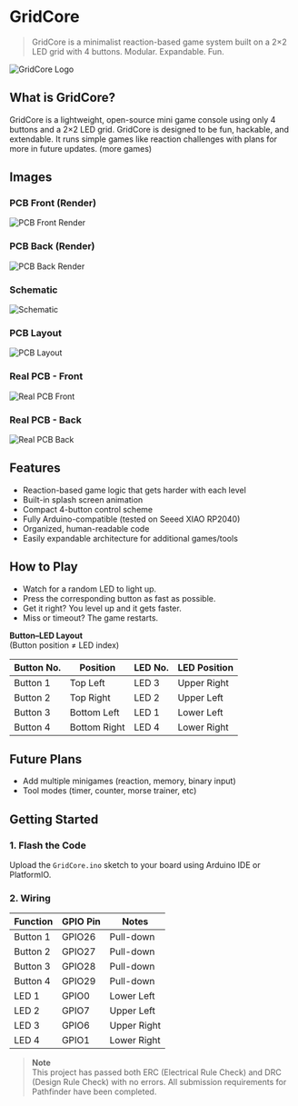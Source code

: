 # GridCore

> GridCore is a minimalist reaction-based game system built on a 2×2 LED grid with 4 buttons. Modular. Expandable. Fun.

![GridCore Logo](YOUR_IMAGE_LINK_HERE/logo.png)

## What is GridCore?

GridCore is a lightweight, open-source mini game console using only 4 buttons and a 2×2 LED grid. GridCore is designed to be fun, hackable, and extendable. It runs simple games like reaction challenges with plans for more in future updates. (more games)

## Images

### PCB Front (Render)
![PCB Front Render](YOUR_IMAGE_LINK_HERE/PCB_Render_Front.png)

### PCB Back (Render)
![PCB Back Render](YOUR_IMAGE_LINK_HERE/PCB_Render_Back.png)

### Schematic
![Schematic](YOUR_IMAGE_LINK_HERE/Schematics.png)

### PCB Layout
![PCB Layout](YOUR_IMAGE_LINK_HERE/PCB.png)

### Real PCB - Front
![Real PCB Front](YOUR_IMAGE_LINK_HERE/Real_PCB_Front.png)

### Real PCB - Back
![Real PCB Back](YOUR_IMAGE_LINK_HERE/Real_PCB_Back.png)

## Features

- Reaction-based game logic that gets harder with each level
- Built-in splash screen animation
- Compact 4-button control scheme
- Fully Arduino-compatible (tested on Seeed XIAO RP2040)
- Organized, human-readable code
- Easily expandable architecture for additional games/tools

## How to Play

- Watch for a random LED to light up.
- Press the corresponding button as fast as possible.
- Get it right? You level up and it gets faster.
- Miss or timeout? The game restarts.

**Button–LED Layout**  
(Button position ≠ LED index)

| Button No. | Position     | LED No. | LED Position    |
|------------|--------------|---------|-----------------|
| Button 1   | Top Left     | LED 3   | Upper Right     |
| Button 2   | Top Right    | LED 2   | Upper Left      |
| Button 3   | Bottom Left  | LED 1   | Lower Left      |
| Button 4   | Bottom Right | LED 4   | Lower Right     |

## Future Plans

- Add multiple minigames (reaction, memory, binary input)
- Tool modes (timer, counter, morse trainer, etc)

## Getting Started

### 1. Flash the Code

Upload the `GridCore.ino` sketch to your board using Arduino IDE or PlatformIO.

### 2. Wiring

| Function | GPIO Pin | Notes         |
|----------|----------|---------------|
| Button 1 | GPIO26   | Pull-down     |
| Button 2 | GPIO27   | Pull-down     |
| Button 3 | GPIO28   | Pull-down     |
| Button 4 | GPIO29   | Pull-down     |
| LED 1    | GPIO0    | Lower Left    |
| LED 2    | GPIO7    | Upper Left    |
| LED 3    | GPIO6    | Upper Right   |
| LED 4    | GPIO1    | Lower Right   |

> **Note**  
> This project has passed both ERC (Electrical Rule Check) and DRC (Design Rule Check) with no errors. All submission requirements for Pathfinder have been completed.
